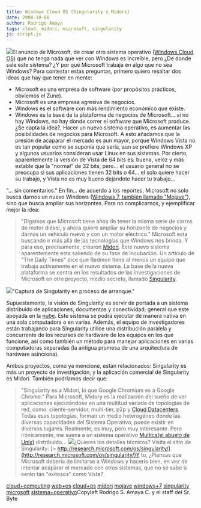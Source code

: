 ```yaml
---
title: Windows Cloud OS (Singularity y Midori)
date: 2008-10-06
author: Rodrigo Amaya
tags: cloud, midori, microsoft, singularity
js: script.js
---
```


[![](http://1.bp.blogspot.com/_ayvorITawE4/SOo0Yt0qFkI/AAAAAAAABVA/1WZWbhuWsA0/s200/cloud_win.jpg)](http://1.bp.blogspot.com/_ayvorITawE4/SOo0Yt0qFkI/AAAAAAAABVA/1WZWbhuWsA0/s1600-h/cloud_win.jpg)El anuncio de
      Microsoft, de crear otro sistema operativo ([Windows Cloud OS](http://www.srbyte.com/2008/10/windows-cloud-os-el-anuncio.html)) que no tenga nada que ver con Windows es increíble, pero ¿De donde sale este
      sistema? ¿Y por qué Microsoft trabaja en algo que no sea Windows?
Para contestar
      estas preguntas, primero quiero resaltar dos ideas que hay que tener en
      mente:
- Microsoft es una empresa de software (por propósitos prácticos, obviemos el Zune).
- Microsoft es una empresa agresiva de negocios.
- Windows es el software con más rendimiento económico que existe.
- Windows es la base de la plataforma de negocios de Microsoft... si no hay Windows, no hay donde correr el software que Microsoft produce.
¿Se capta la idea?, Hacer
      un nuevo sistema operativo, es aumentar las posibilidades de negocios para
      Microsoft. A esto añadamos que la presión de acaparar el mercado es aun mayor,
      porque Windows Vista no es tan popular como se suponía que sería, aun se prefiere Windows XP y
      algunos usuarios consideran usar Linux en sus sistemas. Por cierto, aparentemente la versión
      de Vista de 64 bits es: buena, veloz y más estable que la "normal" de 32 bits, pero... el
      usuario general no se preocupa si sus aplicaciones tienen 32 bits o 64... el solo quiere hacer
      su trabajo, y Vista no es muy bueno dejándote hacer tu trabajo...

"... sin
      comentarios."
En fin... de acuerdo a los
      reportes, Microsoft no solo busca darnos un nuevo Windows ([Windows 7, también llamado "Mojave"](http://www.srbyte.com/2008/09/capturas-del-nuevo-windows-7.html)), sino que busca ampliar sus horizontes. Para no complicarnos, y
      ejemplificar mejor la idea:
> "Digamos que Microsoft tiene años de tener la
> misma serie de carros de motor diésel, y ahora quiere ampliar su horizonte de negocios y
> darnos un vehículo nuevo y con un motor eléctrico."
Microsoft esta buscando
      ir más allá de las tecnologías que Windows nos brinda. Y para eso, precisamente, crearon [Midori](http://en.wikipedia.org/wiki/Midori_%28operating_system%29). Este
      nuevo sistema aparentemente esta saliendo de su fase de incubación. Un articulo de "The Daily
      Times" dice que Redmon tiene al menos un equipo que trabaja activamente en el nuevo sistema.
      La base de la nueva plataforma se centra en los resultados de las investigaciones de Microsoft
      en otro proyecto, medio secreto, llamado [Singularity](http://en.wikipedia.org/wiki/Singularity_%28operating_system%29).

[![](http://3.bp.blogspot.com/_ayvorITawE4/SOozLv54E6I/AAAAAAAABU4/8kPmvQ7PQeU/s320/Singularity_v1.png)](http://3.bp.blogspot.com/_ayvorITawE4/SOozLv54E6I/AAAAAAAABU4/8kPmvQ7PQeU/s1600-h/Singularity_v1.png)"Captura de Singularity en
      proceso de arranque."

Supuestamente, la
      visión de Singularity es servir de portada a un sistema distribuido de aplicaciones,
      documentos y conectividad; general que este apoyada en la [nube](http://www.srbyte.com/2008/08/qu-es-cloud-computing.html). Este
      sistema se podrá ejecutar de manera nativa en una sola computadora o en varias. Además, el
      equipo de investigadores están trabajando para Singularity utilice una distribución paralela y
      concurrente de los recursos de hardware de los equipos en los que funcione, así como también
      un método para manejar aplicaciones en varias computadoras separadas (la antigua promesa de
      una arquitectura de hardware asíncrona).

Ambos proyectos, como ya
      mencione, están relacionados: Singularity es más un proyecto de investigación, y la aplicación
      comercial de Singularity es Midori. También podríamos decir que:

> "Singularity es a Midori, lo que Google Chromium es a Google
> Chrome."
Para Microsoft, Midory es la realización del sueño de ver
      aplicaciones ejecutándose en una multitud variada de topologías de red, como:
      cliente-servidor, multi-tier, p2p y [Cloud Datacenters](http://www.srbyte.com/2008/08/qu-es-cloud-computing.html). Todas esas topologías, forman un medio heterogéneo donde las diversas
      capacidades del Sistema Operativo, puede existir en diversos lugares. Realmente, es muy, pero
      muy interesante. Pero irónicamente, me suena a un sistema operativo [Multics(el abuelo de Unix)](http://www.multicians.org/) distribuido...
[![](http://2.bp.blogspot.com/_ayvorITawE4/SOo1oahUm2I/AAAAAAAABVI/xrw_HxZ0t-Y/s320/multics-logo.jpg)](http://2.bp.blogspot.com/_ayvorITawE4/SOo1oahUm2I/AAAAAAAABVI/xrw_HxZ0t-Y/s1600-h/multics-logo.jpg)¿Quieres los
      detalles técnicos? Visita el sitio de Singularity:
[> http://research.microsoft.com/os/singularity/](http://research.microsoft.com/os/singularity/)Y
      tu, ¿Piensas que Microsoft debería de limitarse a Windows y hacerlo bien, en vez de intentar
      acaparar el mercado con otros sistemas, que no se sabe si serán tan "exitosos" como
      Vista?

[cloud+computing](http://www.blogalaxia.com/tags/cloud+computing) [web+os](http://www.blogalaxia.com/tags/web+os) [cloud+os](http://www.blogalaxia.com/tags/cloud+os) [midori](http://www.blogalaxia.com/tags/midori) [mojave](http://www.blogalaxia.com/tags/mojave) [windows+7](http://www.blogalaxia.com/tags/windows+7) [singularity](http://www.blogalaxia.com/tags/singularity) [microsoft](http://www.blogalaxia.com/tags/microsoft) [sistema+operativo](http://www.blogalaxia.com/tags/sistema+operativo)Copyleft
      Rodrigo S. Amaya C. y el staff del Sr. Byte
